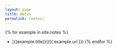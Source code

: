 ```yaml
---
layout: page
title: Notes
permalink: /notes/
---
```


{% for example in site.notes %}
- [{{example.title}}]({{ example.url }})
{% endfor %}